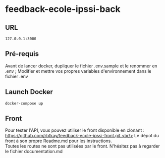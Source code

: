 # feedback-ecole-ipssi-back
## URL
```
127.0.0.1:3000
```
## Pré-requis
Avant de lancer docker, dupliquer le fichier .env.sample et le renommer en .env ;
Modifier et mettre vos propres variables d'environnement dans le fichier .env

## Launch Docker 
```
docker-compose up
```
## Front
Pour tester l'API, vous pouvez utiliser le front disponible en clonant : https://github.com/rbtkay/feedback-ecole-ipssi-front.git.<br/>
Le dépot du front à son propre Readme.md pour les instructions.<br/>
Toutes les routes ne sont pas utilisées par le front. N'hésitez pas à regarder le fichier documentation.md
